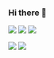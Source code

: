 ### Hi there 👋

![](http://github-profile-summary-cards.vercel.app/api/cards/profile-details?username=guns2410&theme=moonlight)
![](http://github-profile-summary-cards.vercel.app/api/cards/repos-per-language?username=guns2410&theme=moonlight) ![](http://github-profile-summary-cards.vercel.app/api/cards/most-commit-language?username=guns2410&theme=moonlight)

![](http://github-profile-summary-cards.vercel.app/api/cards/stats?username=guns2410&theme=moonlight) ![](http://github-profile-summary-cards.vercel.app/api/cards/productive-time?username=guns2410&theme=moonlight&utcOffset=1)
